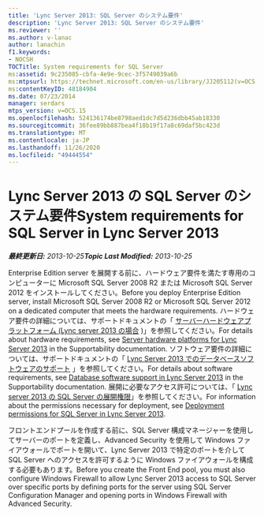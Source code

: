 ```yaml
---
title: 'Lync Server 2013: SQL Server のシステム要件'
description: 'Lync Server 2013: SQL Server のシステム要件'
ms.reviewer: ''
ms.author: v-lanac
author: lanachin
f1.keywords:
- NOCSH
TOCTitle: System requirements for SQL Server
ms:assetid: 9c235085-cbfa-4e9e-9cec-3f5749039a6b
ms:mtpsurl: https://technet.microsoft.com/en-us/library/JJ205112(v=OCS.15)
ms:contentKeyID: 48184904
ms.date: 07/23/2014
manager: serdars
mtps_version: v=OCS.15
ms.openlocfilehash: 524136174be8798aed1dc7d5d236dbb45ab18330
ms.sourcegitcommit: 36fee89bb887bea4f18b19f17a8c69daf5bc423d
ms.translationtype: MT
ms.contentlocale: ja-JP
ms.lasthandoff: 11/26/2020
ms.locfileid: "49444554"
---
```

# <a name="system-requirements-for-sql-server-in-lync-server-2013"></a><span data-ttu-id="f6a01-103">Lync Server 2013 の SQL Server のシステム要件</span><span class="sxs-lookup"><span data-stu-id="f6a01-103">System requirements for SQL Server in Lync Server 2013</span></span>

<div data-xmlns="http://www.w3.org/1999/xhtml">

<div class="topic" data-xmlns="http://www.w3.org/1999/xhtml" data-msxsl="urn:schemas-microsoft-com:xslt" data-cs="https://msdn.microsoft.com/">

<div data-asp="https://msdn2.microsoft.com/asp">



</div>

<div id="mainSection">

<div id="mainBody"><span data-ttu-id="f6a01-104">

<span> </span></span><span class="sxs-lookup"><span data-stu-id="f6a01-104">

<span> </span></span></span>

<span data-ttu-id="f6a01-105">_**最終更新日:** 2013-10-25_</span><span class="sxs-lookup"><span data-stu-id="f6a01-105">_**Topic Last Modified:** 2013-10-25_</span></span>

<span data-ttu-id="f6a01-106">Enterprise Edition server を展開する前に、ハードウェア要件を満たす専用のコンピューターに Microsoft SQL Server 2008 R2 または Microsoft SQL Server 2012 をインストールしてください。</span><span class="sxs-lookup"><span data-stu-id="f6a01-106">Before you deploy Enterprise Edition server, install Microsoft SQL Server 2008 R2 or Microsoft SQL Server 2012 on a dedicated computer that meets the hardware requirements.</span></span> <span data-ttu-id="f6a01-107">ハードウェア要件の詳細については、サポートドキュメントの「 [サーバーハードウェアプラットフォーム (Lync server 2013 の場合](lync-server-2013-server-hardware-platforms.md) )」を参照してください。</span><span class="sxs-lookup"><span data-stu-id="f6a01-107">For details about hardware requirements, see [Server hardware platforms for Lync Server 2013](lync-server-2013-server-hardware-platforms.md) in the Supportability documentation.</span></span> <span data-ttu-id="f6a01-108">ソフトウェア要件の詳細については、サポートドキュメントの「 [Lync Server 2013 でのデータベースソフトウェアのサポート](lync-server-2013-database-software-support.md) 」を参照してください。</span><span class="sxs-lookup"><span data-stu-id="f6a01-108">For details about software requirements, see [Database software support in Lync Server 2013](lync-server-2013-database-software-support.md) in the Supportability documentation.</span></span> <span data-ttu-id="f6a01-109">展開に必要なアクセス許可については、「 [Lync server 2013 の SQL Server の展開権限](lync-server-2013-deployment-permissions-for-sql-server.md)」を参照してください。</span><span class="sxs-lookup"><span data-stu-id="f6a01-109">For information about the permissions necessary for deployment, see [Deployment permissions for SQL Server in Lync Server 2013](lync-server-2013-deployment-permissions-for-sql-server.md).</span></span>

<span data-ttu-id="f6a01-110">フロントエンドプールを作成する前に、SQL Server 構成マネージャーを使用してサーバーのポートを定義し、Advanced Security を使用して Windows ファイアウォールでポートを開いて、Lync Server 2013 で特定のポートを介して SQL Server へのアクセスを許可するように Windows ファイアウォールを構成する必要もあります。</span><span class="sxs-lookup"><span data-stu-id="f6a01-110">Before you create the Front End pool, you must also configure Windows Firewall to allow Lync Server 2013 access to SQL Server over specific ports by defining ports for the server using SQL Server Configuration Manager and opening ports in Windows Firewall with Advanced Security.</span></span>

<span data-ttu-id="f6a01-111"></div>

<span> </span>

</div>

</div>

</span><span class="sxs-lookup"><span data-stu-id="f6a01-111"></div>

<span> </span>

</div>

</div>

</span></span></div>

